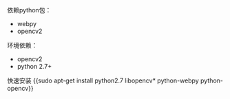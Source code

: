 
依赖python包：
+ webpy
+ opencv2

环境依赖：
+ opencv2
+ python 2.7+

快速安装
{{sudo apt-get install python2.7 libopencv\* python-webpy python-opencv}}

